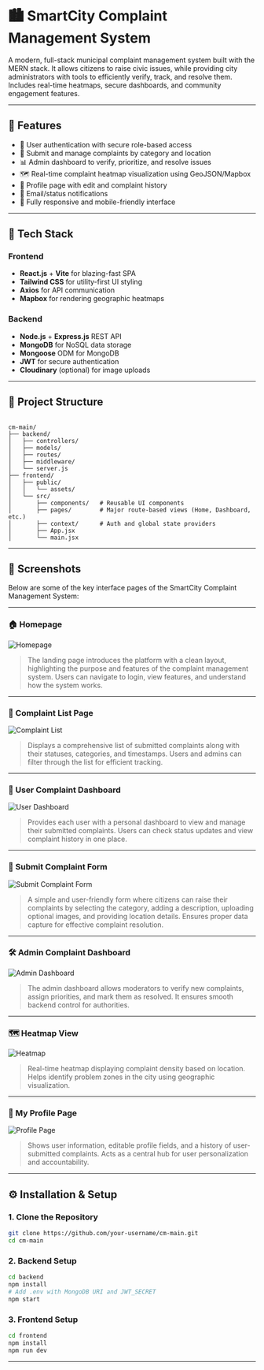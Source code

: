 # 🏙️ SmartCity Complaint Management System

A modern, full-stack municipal complaint management system built with the MERN stack. It allows citizens to raise civic issues, while providing city administrators with tools to efficiently verify, track, and resolve them. Includes real-time heatmaps, secure dashboards, and community engagement features.

---

## 🚀 Features

- 🔐 User authentication with secure role-based access
- 📝 Submit and manage complaints by category and location
- 📊 Admin dashboard to verify, prioritize, and resolve issues
- 🗺️ Real-time complaint heatmap visualization using GeoJSON/Mapbox
- 📂 Profile page with edit and complaint history
- 📧 Email/status notifications
- 📱 Fully responsive and mobile-friendly interface

---

## 🧠 Tech Stack

### Frontend
- **React.js** + **Vite** for blazing-fast SPA
- **Tailwind CSS** for utility-first UI styling
- **Axios** for API communication
- **Mapbox** for rendering geographic heatmaps

### Backend
- **Node.js** + **Express.js** REST API
- **MongoDB** for NoSQL data storage
- **Mongoose** ODM for MongoDB
- **JWT** for secure authentication
- **Cloudinary** (optional) for image uploads

---

## 📁 Project Structure

```

cm-main/
├── backend/
│   ├── controllers/
│   ├── models/
│   ├── routes/
│   ├── middleware/
│   └── server.js
├── frontend/
│   ├── public/
│   │   └── assets/       
│   └── src/
│       ├── components/   # Reusable UI components
│       ├── pages/        # Major route-based views (Home, Dashboard, etc.)
│       ├── context/      # Auth and global state providers
│       ├── App.jsx
│       └── main.jsx

````

---

## 📸 Screenshots

Below are some of the key interface pages of the SmartCity Complaint Management System:

---

### 🏠 Homepage

![Homepage](Images/img01.png)

> The landing page introduces the platform with a clean layout, highlighting the purpose and features of the complaint management system. Users can navigate to login, view features, and understand how the system works.

---

### 📃 Complaint List Page

![Complaint List](Images/img02.png)

> Displays a comprehensive list of submitted complaints along with their statuses, categories, and timestamps. Users and admins can filter through the list for efficient tracking.

---

### 👤 User Complaint Dashboard

![User Dashboard](Images/img03.png)

> Provides each user with a personal dashboard to view and manage their submitted complaints. Users can check status updates and view complaint history in one place.

---
### 📝 Submit Complaint Form

![Submit Complaint Form](Images/img04.png)

> A simple and user-friendly form where citizens can raise their complaints by selecting the category, adding a description, uploading optional images, and providing location details. Ensures proper data capture for effective complaint resolution.

---

### 🛠️ Admin Complaint Dashboard

![Admin Dashboard](Images/img05.png)

> The admin dashboard allows moderators to verify new complaints, assign priorities, and mark them as resolved. It ensures smooth backend control for authorities.

---

### 🗺️ Heatmap View

![Heatmap](Images/img06.png)

> Real-time heatmap displaying complaint density based on location. Helps identify problem zones in the city using geographic visualization.

---

### 📄 My Profile Page

![Profile Page](Images/img07.png)

> Shows user information, editable profile fields, and a history of user-submitted complaints. Acts as a central hub for user personalization and accountability.

---

## ⚙️ Installation & Setup

### 1. Clone the Repository

```bash
git clone https://github.com/your-username/cm-main.git
cd cm-main
````

### 2. Backend Setup

```bash
cd backend
npm install
# Add .env with MongoDB URI and JWT_SECRET
npm start
```

### 3. Frontend Setup

```bash
cd frontend
npm install
npm run dev
```

---
